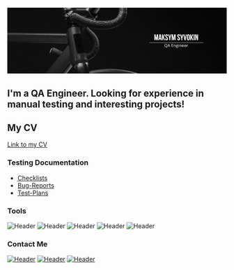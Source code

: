 ![Header](https://github.com/MaxGreyhorse/maxgreyhorse/blob/main/assets/logo.png)

## I'm a QA Engineer. Looking for experience in manual testing and interesting projects!
## My CV
[Link to my CV](https://docs.google.com/document/d/1CIrG3wxDlj8TIThXlEfUKfWJhEOQToBX_23gBeGqJ_0/edit?usp=sharing)
### Testing Documentation

- [Checklists](https://github.com/MaxGreyhorse/Checklists.git)
- [Bug-Reports](https://github.com/MaxGreyhorse/Bug-Reports.git)
- [Test-Plans](https://github.com/MaxGreyhorse/Test-Plans.git)

### Tools
![Header](https://img.shields.io/badge/Fiddler-090909?style=for-the-badge&logo=fiddler&logoColor=8cc4d7)
![Header](https://img.shields.io/badge/CharlesProxy-090909?style=for-the-badge&logo=charlesproxy&logoColor=8cc4d7)
![Header](https://img.shields.io/badge/Postman-090909?style=for-the-badge&logo=postman&logoColor=f76935)
![Header](https://img.shields.io/badge/Jira-090909?style=for-the-badge&logo=jira&logoColor=136be1)
![Header](https://img.shields.io/badge/Github-090909?style=for-the-badge&logo=github&logoColor=8cc4d7)

### Contact Me
[![Header](https://img.shields.io/badge/Instagram-090909?style=for-the-badge&logo=instagram&logoColor=9939a3)](https://www.instagram.com/maksivokon/)
[![Header](https://img.shields.io/badge/Linkedin-090909?style=for-the-badge&logo=linkedin&logoColor=0073b1)](https://www.linkedin.com/in/maksym-syvokin-a3b90b24b/)
[![Header](https://img.shields.io/badge/Telegram-090909?style=for-the-badge&logo=telegram&logoColor=31a5db)](https://t.me/mgreyhorse)